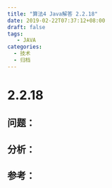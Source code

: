 ```yaml
---
title: "算法4 Java解答 2.2.18"
date: 2019-02-22T07:37:12+08:00
draft: false
tags:
   - JAVA
categories:
  - 技术
  - 归档
---
```



# 2.2.18

## 问题：


## 分析：


## 参考：


